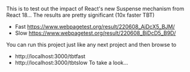 This is to test out the impact of React's new Suspense mechanism from React 18...
The results are pretty significant (10x faster TBT)
- Fast https://www.webpagetest.org/result/220608_AiDcX5_BJM/
- Slow https://www.webpagetest.org/result/220608_BiDcD5_B9D/

You can run this project just like any next project and then browse to
- http://localhost:3000/tbtfast
- http://localhost:3000/tbtslow
To take a look...
